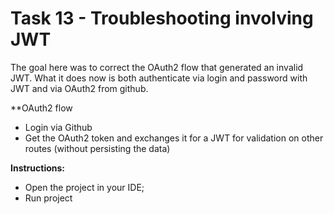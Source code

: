 # Task 13 - Troubleshooting involving JWT

The goal here was to correct the OAuth2 flow that generated an invalid JWT. What it does now is both authenticate via login and password with JWT and via OAuth2 from github.

**OAuth2 flow
- Login via Github
- Get the OAuth2 token and exchanges it for a JWT for validation on other routes (without persisting the data)

**Instructions:**
- Open the project in your IDE;
- Run project
